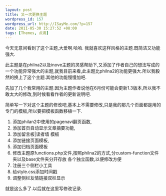 ```yaml
--- 
layout: post
title: 又一次更换主题
wordpress_id: 157
wordpress_url: http://ISayMe.com/?p=157
date: 2011-05-30 15:27:52 +08:00
tags: [Themes, 点滴]
---
```

今天无意间看到了这个主题,大爱啊.哈哈.
我就喜欢这样风格的主题.既简洁又功能强大.

此主题是在philna2以及inove主题的灵感帮助下,又添加了作者自己的想法写成的一个功能异常强大的主题,就我目前来看,此主题比philna2的功能更强大.所以我毅然的换上了这个主题.其他的功能慢慢加吧.

先加了几个我常用的主题.因为主题作者说他在6月份可能会更新1.3版本,所以我不敢太大的修改,到时候看看作者的更新说明吧.

简单写一下对这个主题的修改吧,基本上不需要修改,只是我的那几个页面都是用的专门的模板,所以要把模板函数移植一下.

1. 添加philan2中使用的pagenavi翻页函数,
2. 添加首页自动显示文章摘要功能,
3. 添加留言板|读者墙 模板
4. 添加链接页面模板,
5. 添加归档页面模板
6. 修改主题原functions.php文件,按照philna2的方式,分custom-function文件夹以及base文件夹分开存放 各个独立函数,以便修改方便
7. 注册三个侧栏小工具
8. 给style.css添加时间戳
9. 调整侧栏友情链接双栏显示

就是这么多了.以后就在这里写修改记录.

